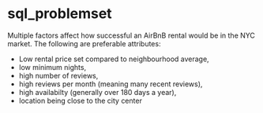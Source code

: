 # sql_problemset
Multiple factors affect how successful an AirBnB rental would be in the NYC market. The following are preferable attributes:

- Low rental price set compared to neighbourhood average, 
- low minimum nights, 
- high number of reviews, 
- high reviews per month (meaning many recent reviews), 
- high availabilty (generally over 180 days a year), 
- location being close to the city center